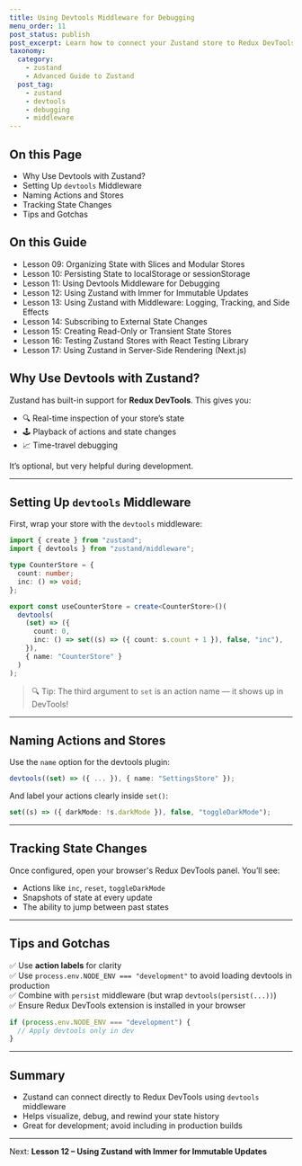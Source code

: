 ```yaml
---
title: Using Devtools Middleware for Debugging
menu_order: 11
post_status: publish
post_excerpt: Learn how to connect your Zustand store to Redux DevTools and gain insight into state changes and actions.
taxonomy:
  category:
    - zustand
    - Advanced Guide to Zustand
  post_tag:
    - zustand
    - devtools
    - debugging
    - middleware
---
```


<div class="toc" markdown="1">

<div class="otp" markdown="1">

## On this Page

- Why Use Devtools with Zustand?
- Setting Up `devtools` Middleware
- Naming Actions and Stores
- Tracking State Changes
- Tips and Gotchas

</div>

<div class="otg" markdown="1">

## On this Guide

- Lesson 09: Organizing State with Slices and Modular Stores
- Lesson 10: Persisting State to localStorage or sessionStorage
- Lesson 11: Using Devtools Middleware for Debugging
- Lesson 12: Using Zustand with Immer for Immutable Updates
- Lesson 13: Using Zustand with Middleware: Logging, Tracking, and Side Effects
- Lesson 14: Subscribing to External State Changes
- Lesson 15: Creating Read-Only or Transient State Stores
- Lesson 16: Testing Zustand Stores with React Testing Library
- Lesson 17: Using Zustand in Server-Side Rendering (Next.js)

</div>

</div>

<div class="guru-main" markdown="1">

## Why Use Devtools with Zustand?

Zustand has built-in support for **Redux DevTools**. This gives you:

- 🔍 Real-time inspection of your store’s state
- 🕹️ Playback of actions and state changes
- 📈 Time-travel debugging

It’s optional, but very helpful during development.

---

## Setting Up `devtools` Middleware

First, wrap your store with the `devtools` middleware:

```ts
import { create } from "zustand";
import { devtools } from "zustand/middleware";

type CounterStore = {
  count: number;
  inc: () => void;
};

export const useCounterStore = create<CounterStore>()(
  devtools(
    (set) => ({
      count: 0,
      inc: () => set((s) => ({ count: s.count + 1 }), false, "inc"),
    }),
    { name: "CounterStore" }
  )
);
```

> 🔍 Tip: The third argument to `set` is an action name — it shows up in DevTools!

---

## Naming Actions and Stores

Use the `name` option for the devtools plugin:

```ts
devtools((set) => ({ ... }), { name: "SettingsStore" });
```

And label your actions clearly inside `set()`:

```ts
set((s) => ({ darkMode: !s.darkMode }), false, "toggleDarkMode");
```

---

## Tracking State Changes

Once configured, open your browser's Redux DevTools panel. You’ll see:

- Actions like `inc`, `reset`, `toggleDarkMode`
- Snapshots of state at every update
- The ability to jump between past states

---

## Tips and Gotchas

✅ Use **action labels** for clarity  
✅ Use `process.env.NODE_ENV === "development"` to avoid loading devtools in production  
✅ Combine with `persist` middleware (but wrap `devtools(persist(...))`)  
✅ Ensure Redux DevTools extension is installed in your browser

```ts
if (process.env.NODE_ENV === "development") {
  // Apply devtools only in dev
}
```

---

## Summary

- Zustand can connect directly to Redux DevTools using `devtools` middleware
- Helps visualize, debug, and rewind your state history
- Great for development; avoid including in production builds

---

Next: **Lesson 12 – Using Zustand with Immer for Immutable Updates**

</div>
